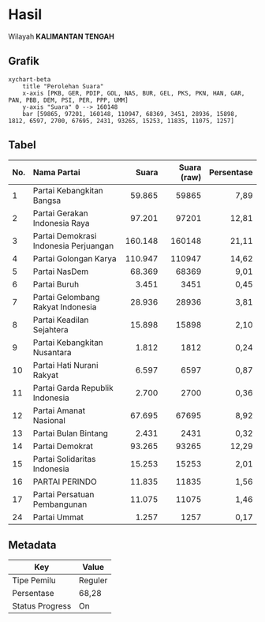 # Hasil

Wilayah **KALIMANTAN TENGAH**

## Grafik

```mermaid
xychart-beta
    title "Perolehan Suara"
    x-axis [PKB, GER, PDIP, GOL, NAS, BUR, GEL, PKS, PKN, HAN, GAR, PAN, PBB, DEM, PSI, PER, PPP, UMM]
    y-axis "Suara" 0 --> 160148
    bar [59865, 97201, 160148, 110947, 68369, 3451, 28936, 15898, 1812, 6597, 2700, 67695, 2431, 93265, 15253, 11835, 11075, 1257]
```

## Tabel

| No. | Nama Partai                           | Suara   | Suara (raw) | Persentase |
|:--- |:------------------------------------- | -------:| -----------:| ----------:|
| 1   | Partai Kebangkitan Bangsa             | 59.865  | 59865       | 7,89       |
| 2   | Partai Gerakan Indonesia Raya         | 97.201  | 97201       | 12,81      |
| 3   | Partai Demokrasi Indonesia Perjuangan | 160.148 | 160148      | 21,11      |
| 4   | Partai Golongan Karya                 | 110.947 | 110947      | 14,62      |
| 5   | Partai NasDem                         | 68.369  | 68369       | 9,01       |
| 6   | Partai Buruh                          | 3.451   | 3451        | 0,45       |
| 7   | Partai Gelombang Rakyat Indonesia     | 28.936  | 28936       | 3,81       |
| 8   | Partai Keadilan Sejahtera             | 15.898  | 15898       | 2,10       |
| 9   | Partai Kebangkitan Nusantara          | 1.812   | 1812        | 0,24       |
| 10  | Partai Hati Nurani Rakyat             | 6.597   | 6597        | 0,87       |
| 11  | Partai Garda Republik Indonesia       | 2.700   | 2700        | 0,36       |
| 12  | Partai Amanat Nasional                | 67.695  | 67695       | 8,92       |
| 13  | Partai Bulan Bintang                  | 2.431   | 2431        | 0,32       |
| 14  | Partai Demokrat                       | 93.265  | 93265       | 12,29      |
| 15  | Partai Solidaritas Indonesia          | 15.253  | 15253       | 2,01       |
| 16  | PARTAI PERINDO                        | 11.835  | 11835       | 1,56       |
| 17  | Partai Persatuan Pembangunan          | 11.075  | 11075       | 1,46       |
| 24  | Partai Ummat                          | 1.257   | 1257        | 0,17       |


## Metadata

| Key             | Value   |
| --------------- | ------- |
| Tipe Pemilu     | Reguler |
| Persentase      | 68,28   |
| Status Progress | On      |



